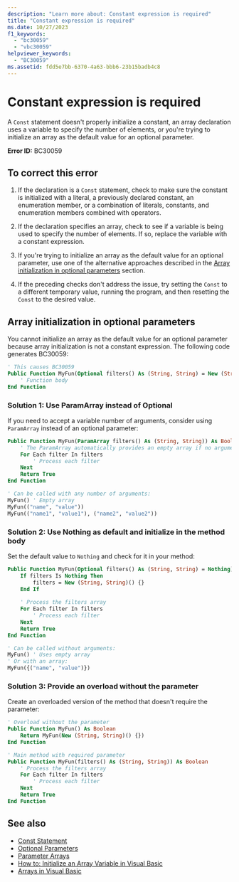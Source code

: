 ```yaml
---
description: "Learn more about: Constant expression is required"
title: "Constant expression is required"
ms.date: 10/27/2023
f1_keywords: 
  - "bc30059"
  - "vbc30059"
helpviewer_keywords: 
  - "BC30059"
ms.assetid: fdd5e7bb-6370-4a63-bbb6-23b15badb4c8
---
```

# Constant expression is required

A `Const` statement doesn't properly initialize a constant, an array declaration uses a variable to specify the number of elements, or you're trying to initialize an array as the default value for an optional parameter.  
  
 **Error ID:** BC30059  
  
## To correct this error  
  
1. If the declaration is a `Const` statement, check to make sure the constant is initialized with a literal, a previously declared constant, an enumeration member, or a combination of literals, constants, and enumeration members combined with operators.  
  
2. If the declaration specifies an array, check to see if a variable is being used to specify the number of elements. If so, replace the variable with a constant expression.  

3. If you're trying to initialize an array as the default value for an optional parameter, use one of the alternative approaches described in the [Array initialization in optional parameters](#array-initialization-in-optional-parameters) section.
  
4. If the preceding checks don't address the issue, try setting the `Const` to a different temporary value, running the program, and then resetting the `Const` to the desired value.

## Array initialization in optional parameters

You cannot initialize an array as the default value for an optional parameter because array initialization is not a constant expression. The following code generates BC30059:

```vb
' This causes BC30059
Public Function MyFun(Optional filters() As (String, String) = New (String, String)() {}) As Boolean
    ' Function body
End Function
```

### Solution 1: Use ParamArray instead of Optional

If you need to accept a variable number of arguments, consider using `ParamArray` instead of an optional parameter:

```vb
Public Function MyFun(ParamArray filters() As (String, String)) As Boolean
    ' The ParamArray automatically provides an empty array if no arguments are passed
    For Each filter In filters
        ' Process each filter
    Next
    Return True
End Function

' Can be called with any number of arguments:
MyFun() ' Empty array
MyFun(("name", "value"))
MyFun(("name1", "value1"), ("name2", "value2"))
```

### Solution 2: Use Nothing as default and initialize in the method body

Set the default value to `Nothing` and check for it in your method:

```vb
Public Function MyFun(Optional filters() As (String, String) = Nothing) As Boolean
    If filters Is Nothing Then
        filters = New (String, String)() {}
    End If
    
    ' Process the filters array
    For Each filter In filters
        ' Process each filter
    Next
    Return True
End Function

' Can be called without arguments:
MyFun() ' Uses empty array
' Or with an array:
MyFun({("name", "value")})
```

### Solution 3: Provide an overload without the parameter

Create an overloaded version of the method that doesn't require the parameter:

```vb
' Overload without the parameter
Public Function MyFun() As Boolean
    Return MyFun(New (String, String)() {})
End Function

' Main method with required parameter
Public Function MyFun(filters() As (String, String)) As Boolean
    ' Process the filters array
    For Each filter In filters
        ' Process each filter
    Next
    Return True
End Function
```

## See also

- [Const Statement](../language-reference/statements/const-statement.md)
- [Optional Parameters](../programming-guide/language-features/procedures/optional-parameters.md)
- [Parameter Arrays](../programming-guide/language-features/procedures/parameter-arrays.md)
- [How to: Initialize an Array Variable in Visual Basic](../programming-guide/language-features/arrays/how-to-initialize-an-array-variable.md)
- [Arrays in Visual Basic](../programming-guide/language-features/arrays/index.md)
